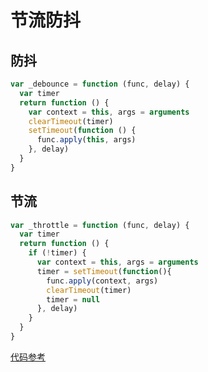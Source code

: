 # 节流防抖

## 防抖

```js
var _debounce = function (func, delay) {
  var timer
  return function () {
    var context = this, args = arguments
    clearTimeout(timer)
    setTimeout(function () {
      func.apply(this, args)
    }, delay)
  }
}
```

## 节流

```js
var _throttle = function (func, delay) {
  var timer
  return function () {
    if (!timer) {
      var context = this, args = arguments
      timer = setTimeout(function(){
        func.apply(context, args)
        clearTimeout(timer)
        timer = null
      }, delay)
    }
  }
}
```

[代码参考](https://codepen.io/hbbaly/embed/xxxzWoG?height=265&theme-id=default&default-tab=js,result, 'codepen')